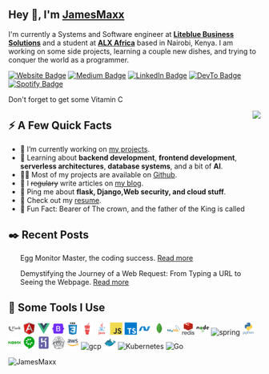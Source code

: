 <h2>Hey 👋, I'm <a href="https://stanleylim.me/">JamesMaxx</a></h2>
<p>I'm currently a Systems and Software engineer at <strong><a href="https://www.liteblue.co.ke/">Liteblue Business Solutions</a></strong> and a student at <strong><a href="https://alxafrica.com/">ALX Africa</a></strong> based in  Nairobi, Kenya. I am working on some side projects, learning a couple new dishes, and trying to conquer the world as a programmer.</p>
<p><a href="https://jamesmax.tech"><img src="https://img.shields.io/badge/-jamesmax.tech-4E69C8?style=flat-square&amp;labelColor=4E69C8&amp;logo=Firefox&amp;link=https://jamesmax.tech" alt="Website Badge"></a> <a href="https://medium.com/@jamesmax"><img src="https://img.shields.io/badge/-@jamesmax-14c767?style=flat-square&amp;labelColor=14c767&amp;logo=Medium&amp;link=https://medium.com/@jamesmax" alt="Medium Badge"></a> <a href="https://www.linkedin.com/in/jamesmax/"><img src="https://img.shields.io/badge/-@JamesMax-0077B5?style=flat-square&amp;labelColor=0077B5&amp;logo=LinkedIn&amp;link=https://www.linkedin.com/in/jamesmax/" alt="LinkedIn Badge"></a> <a href="https://dev.to/JamesMaxx"><img src="https://img.shields.io/badge/-@JamesMaxx-0A0A0A?style=flat-square&amp;labelColor=0A0A0A&amp;logo=dev.to&amp;link=https://dev.to/JamesMaxx" alt="DevTo Badge"></a> <a href="https://open.spotify.com/user/31zro2g6nzkzgraetuqf2i24lis4"><img src="https://img.shields.io/badge/-@JimmyMax-1ED760?style=flat-square&amp;labelColor=fff&amp;logo=Spotify&amp;link=https://open.spotify.com/user/31zro2g6nzkzgraetuqf2i24lis4" alt="Spotify Badge"></a></p>
<p> Don't forget to get some Vitamin C </p>
<img align="right" src="https://media1.giphy.com/media/13HgwGsXF0aiGY/giphy.gif" />
<h2>⚡️ A Few Quick Facts</h2>
<ul>
<li>🔭 I’m currently working on <a href="https://github.com/JamesMaxx/My-Projects">my projects</a>.</li>
<li>🧐 Learning about <strong>backend development</strong>, <strong>frontend development</strong>, <strong>serverless architectures</strong>, <strong>database systems</strong>, and a bit of <strong>AI</strong>.</li>
<li>👨‍💻 Most of my projects are available on <a href="https://github.com/JamesMaxx">Github</a>.</li>
<li>📝 I <del>regulary</del> write articles on <a href="https://">my blog</a>.</li>
<li>💬 Ping me about <strong>flask, Django,Web security, and cloud stuff</strong>.</li>
<li>📙 Check out my <a href="https://github.com/JamesMaxx/JamesMax Munene .pdf">resume</a>.</li>
<li>🎉 Fun Fact: Bearer of The crown, and the father of the King is called  </li>
</ul>
<h2>✒️ Recent Posts</h2>
<ul> Egg Monitor Master, the coding success. <a href="https://www.linkedin.com/feed/update/urn:li:activity:7183833330633609216/">Read more</a></ul>
<ul> Demystifying the Journey of a Web Request: From Typing a URL to Seeing the Webpage. <a href="https://www.linkedin.com/feed/update/urn:li:activity:7183833330633609216/">Read more</a></ul>

<h2>🚀 Some Tools I Use</h2>
<p align="left">
<img src="https://raw.githubusercontent.com/devicons/devicon/master/icons/flask/flask-original-wordmark.svg" alt="react" width="25" height="25" />
<img src="https://raw.githubusercontent.com/devicons/devicon/master/icons/angularjs/angularjs-original.svg" alt="angular-js" width="25" height="25" />
<img src="https://raw.githubusercontent.com/devicons/devicon/master/icons/vuejs/vuejs-original.svg" alt="vue" width="25" height="25" />
<img src="https://raw.githubusercontent.com/devicons/devicon/master/icons/bootstrap/bootstrap-plain.svg" alt="bootstrap" width="25" height="25" />
<img src="https://raw.githubusercontent.com/devicons/devicon/master/icons/css3/css3-original-wordmark.svg" alt="css3" width="25" height="25" />
<img src="https://raw.githubusercontent.com/devicons/devicon/master/icons/gulp/gulp-plain.svg" alt="gulp" width="25" height="25" />
<img src="https://raw.githubusercontent.com/devicons/devicon/master/icons/java/java-original-wordmark.svg" alt="java" width="25" height="25" />
<img src="https://raw.githubusercontent.com/devicons/devicon/master/icons/javascript/javascript-original.svg" alt="javascript" width="25" height="25" />
<img src="https://raw.githubusercontent.com/devicons/devicon/master/icons/typescript/typescript-original.svg" alt="typescript" width="25" height="25" />
<img src="https://raw.githubusercontent.com/devicons/devicon/master/icons/dot-net/dot-net-original.svg" alt=".NET" width="25" height="25" />
<img src="https://raw.githubusercontent.com/devicons/devicon/master/icons/mongodb/mongodb-original.svg" alt="mongodb" width="25" height="25" />
<img src="https://raw.githubusercontent.com/devicons/devicon/master/icons/mysql/mysql-original-wordmark.svg" alt="mysql" width="25" height="25" />
<img src="https://raw.githubusercontent.com/devicons/devicon/master/icons/redis/redis-original-wordmark.svg" alt="redis" width="25" height="25" />
<img src="https://raw.githubusercontent.com/devicons/devicon/master/icons/nodejs/nodejs-original-wordmark.svg" alt="nodejs" width="25" height="25" />
<img src="https://www.vectorlogo.zone/logos/springio/springio-icon.svg" alt="spring" width="25" height="25" />
<img src="https://raw.githubusercontent.com/devicons/devicon/master/icons/python/python-original-wordmark.svg" alt="python" width="25" height="25" />
<img src="https://raw.githubusercontent.com/devicons/devicon/master/icons/nginx/nginx-original.svg" alt="nginx" width="25" height="25" />
<img src="https://raw.githubusercontent.com/devicons/devicon/master/icons/cucumber/cucumber-plain.svg" alt="cucumber" width="25" height="25" />
<img src="https://raw.githubusercontent.com/devicons/devicon/master/icons/heroku/heroku-plain.svg" alt="heroku" width="25" height="25" />
<img src="https://raw.githubusercontent.com/devicons/devicon/master/icons/travis/travis-plain.svg" alt="travis" width="25" height="25" />
<img src="https://raw.githubusercontent.com/github/explore/80688e429a7d4ef2fca1e82350fe8e3517d3494d/topics/aws/aws.png" alt="aws" width="25" height="25" />
<img src="https://www.vectorlogo.zone/logos/google_cloud/google_cloud-icon.svg" alt="gcp" width="25" height="25" />
<img src="https://raw.githubusercontent.com/devicons/devicon/master/icons/docker/docker-original.svg" alt="Docker" width="25" height="25" />
<img src="https://www.vectorlogo.zone/logos/kubernetes/kubernetes-icon.svg" alt="Kubernetes" width="25" height="25" />
<img src="https://cdn.jsdelivr.net/gh/devicons/devicon/icons/go/go-original.svg" alt="Go" width="25" height="25" />
</p>
<img src="https://github-readme-stats.vercel.app/api?username=JamesMaxx&show_icons=true&count_private=true&theme=radical" alt="JamesMaxx" />
